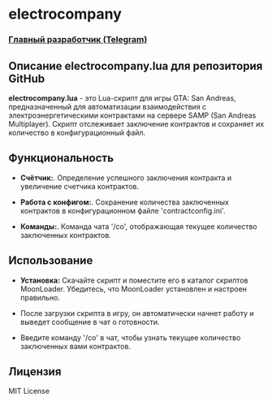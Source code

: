 # electrocompany

### [Главный разработчик (Telegram)](https://t.me/lisowsky)

## Описание electrocompany.lua для репозитория GitHub

**electrocompany.lua** - это Lua-скрипт для игры GTA: San Andreas, предназначенный для автоматизации взаимодействия с электроэнергетическими контрактами на сервере SAMP (San Andreas Multiplayer). Скрипт отслеживает заключение контрактов и сохраняет их количество в конфигурационный файл.

## Функциональность

- **Cчётчик:**.
Определение успешного заключения контракта и увеличение счетчика контрактов.

- **Работа с конфигом:**.
Сохранение количества заключенных контрактов в конфигурационном файле 'contractconfig.ini'.

- **Команды:**.
Команда чата '/co', отображающая текущее количество заключенных контрактов.

## Использование

- **Установка:**
Скачайте скрипт и поместите его в каталог скриптов MoonLoader.
Убедитесь, что MoonLoader установлен и настроен правильно.

- После загрузки скрипта в игру, он автоматически начнет работу и выведет сообщение в чат о готовности.
- Введите команду '/co' в чат, чтобы узнать текущее количество заключенных вами контрактов.

## Лицензия

MIT License
